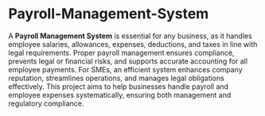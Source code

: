 # Payroll-Management-System
A **Payroll Management System** is essential for any business, as it handles employee salaries, allowances, expenses, deductions, and taxes in line with legal requirements. Proper payroll management ensures compliance, prevents legal or financial risks, and supports accurate accounting for all employee payments. For SMEs, an efficient system enhances company reputation, streamlines operations, and manages legal obligations effectively. This project aims to help businesses handle payroll and employee expenses systematically, ensuring both management and regulatory compliance.
